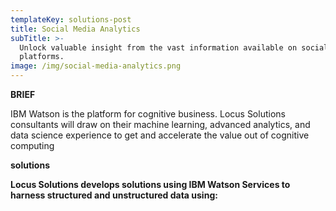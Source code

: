 ```yaml
---
templateKey: solutions-post
title: Social Media Analytics
subTitle: >-
  Unlock valuable insight from the vast information available on social
  platforms.
image: /img/social-media-analytics.png
---
```

**BRIEF** 

IBM Watson is the platform for cognitive business. Locus Solutions consultants will draw on their machine learning, advanced analytics, and data science experience to get and accelerate the value out of cognitive computing

**solutions**

**Locus Solutions develops solutions using IBM Watson Services to harness structured and unstructured data using:**
